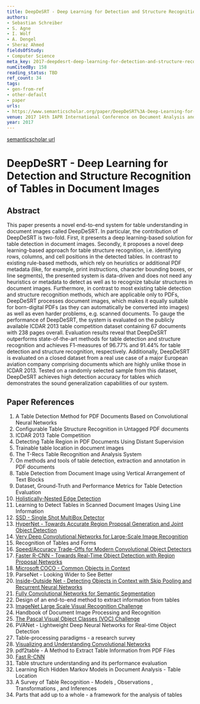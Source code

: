 ```yaml
---
title: DeepDeSRT - Deep Learning for Detection and Structure Recognition of Tables in Document Images
authors:
- Sebastian Schreiber
- S. Agne
- I. Wolf
- A. Dengel
- Sheraz Ahmed
fieldsOfStudy:
- Computer Science
meta_key: 2017-deepdesrt-deep-learning-for-detection-and-structure-recognition-of-tables-in-document-images
numCitedBy: 158
reading_status: TBD
ref_count: 34
tags:
- gen-from-ref
- other-default
- paper
urls:
- https://www.semanticscholar.org/paper/DeepDeSRT%3A-Deep-Learning-for-Detection-and-of-in-Schreiber-Agne/f8bead3ae810cd3f7427d3004e45b4158da9b744
venue: 2017 14th IAPR International Conference on Document Analysis and Recognition (ICDAR)
year: 2017
---
```


[semanticscholar url](https://www.semanticscholar.org/paper/DeepDeSRT%3A-Deep-Learning-for-Detection-and-of-in-Schreiber-Agne/f8bead3ae810cd3f7427d3004e45b4158da9b744)

# DeepDeSRT - Deep Learning for Detection and Structure Recognition of Tables in Document Images

## Abstract

This paper presents a novel end-to-end system for table understanding in document images called DeepDeSRT. In particular, the contribution of DeepDeSRT is two-fold. First, it presents a deep learning-based solution for table detection in document images. Secondly, it proposes a novel deep learning-based approach for table structure recognition, i.e. identifying rows, columns, and cell positions in the detected tables. In contrast to existing rule-based methods, which rely on heuristics or additional PDF metadata (like, for example, print instructions, character bounding boxes, or line segments), the presented system is data-driven and does not need any heuristics or metadata to detect as well as to recognize tabular structures in document images. Furthermore, in contrast to most existing table detection and structure recognition methods, which are applicable only to PDFs, DeepDeSRT processes document images, which makes it equally suitable for born-digital PDFs (as they can automatically be converted into images) as well as even harder problems, e.g. scanned documents. To gauge the performance of DeepDeSRT, the system is evaluated on the publicly available ICDAR 2013 table competition dataset containing 67 documents with 238 pages overall. Evaluation results reveal that DeepDeSRT outperforms state-of-the-art methods for table detection and structure recognition and achieves F1-measures of 96.77% and 91.44% for table detection and structure recognition, respectively. Additionally, DeepDeSRT is evaluated on a closed dataset from a real use case of a major European aviation company comprising documents which are highly unlike those in ICDAR 2013. Tested on a randomly selected sample from this dataset, DeepDeSRT achieves high detection accuracy for tables which demonstrates the sound generalization capabilities of our system.

## Paper References

1. A Table Detection Method for PDF Documents Based on Convolutional Neural Networks
2. Configurable Table Structure Recognition in Untagged PDF documents
3. ICDAR 2013 Table Competition
4. Detecting Table Region in PDF Documents Using Distant Supervision
5. Trainable table location in document images
6. The T-Recs Table Recognition and Analysis System
7. On methods and tools of table detection, extraction and annotation in PDF documents
8. Table Detection from Document Image using Vertical Arrangement of Text Blocks
9. Dataset, Ground-Truth and Performance Metrics for Table Detection Evaluation
10. [Holistically-Nested Edge Detection](2015-holistically-nested-edge-detection)
11. Learning to Detect Tables in Scanned Document Images Using Line Information
12. [SSD - Single Shot MultiBox Detector](2016-ssd-net.md)
13. [HyperNet - Towards Accurate Region Proposal Generation and Joint Object Detection](2016-hypernet-towards-accurate-region-proposal-generation-and-joint-object-detection)
14. [Very Deep Convolutional Networks for Large-Scale Image Recognition](2014-vggnet.md)
15. Recognition of Tables and Forms
16. [Speed/Accuracy Trade-Offs for Modern Convolutional Object Detectors](2017-speed-accuracy-trade-offs-for-modern-convolutional-object-detectors)
17. [Faster R-CNN - Towards Real-Time Object Detection with Region Proposal Networks](2015-faster-r-cnn.md)
18. [Microsoft COCO - Common Objects in Context](2014-microsoft-coco-common-objects-in-context)
19. ParseNet - Looking Wider to See Better
20. [Inside-Outside Net - Detecting Objects in Context with Skip Pooling and Recurrent Neural Networks](2016-inside-outside-net-detecting-objects-in-context-with-skip-pooling-and-recurrent-neural-networks)
21. [Fully Convolutional Networks for Semantic Segmentation](2017-fully-convolutional-networks-for-semantic-segmentation)
22. Design of an end-to-end method to extract information from tables
23. [ImageNet Large Scale Visual Recognition Challenge](2015-imagenet-large-scale-visual-recognition-challenge)
24. Handbook of Document Image Processing and Recognition
25. [The Pascal Visual Object Classes (VOC) Challenge](2009-the-pascal-visual-object-classes-voc-challenge)
26. PVANet - Lightweight Deep Neural Networks for Real-time Object Detection
27. Table-processing paradigms - a research survey
28. [Visualizing and Understanding Convolutional Networks](2014-visualizing-and-understanding-convolutional-networks)
29. pdf2table - A Method to Extract Table Information from PDF Files
30. [Fast R-CNN](2015-fast-r-cnn)
31. Table structure understanding and its performance evaluation
32. Learning Rich Hidden Markov Models in Document Analysis - Table Location
33. A Survey of Table Recognition - Models , Observations , Transformations , and Inferences
34. Parts that add up to a whole - a framework for the analysis of tables

